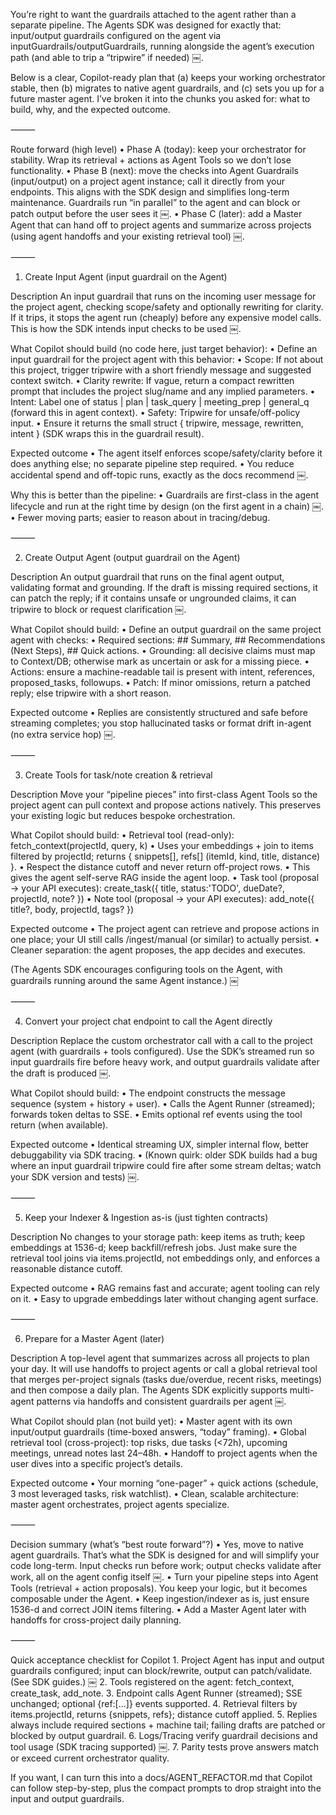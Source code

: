 You’re right to want the guardrails attached to the agent rather than a separate pipeline. The Agents SDK was designed for exactly that: input/output guardrails configured on the agent via inputGuardrails/outputGuardrails, running alongside the agent’s execution path (and able to trip a “tripwire” if needed)  ￼.

Below is a clear, Copilot-ready plan that (a) keeps your working orchestrator stable, then (b) migrates to native agent guardrails, and (c) sets you up for a future master agent. I’ve broken it into the chunks you asked for: what to build, why, and the expected outcome.

⸻

Route forward (high level)
	•	Phase A (today): keep your orchestrator for stability. Wrap its retrieval + actions as Agent Tools so we don’t lose functionality.
	•	Phase B (next): move the checks into Agent Guardrails (input/output) on a project agent instance; call it directly from your endpoints. This aligns with the SDK design and simplifies long-term maintenance. Guardrails run “in parallel” to the agent and can block or patch output before the user sees it  ￼.
	•	Phase C (later): add a Master Agent that can hand off to project agents and summarize across projects (using agent handoffs and your existing retrieval tool)  ￼.

⸻

1) Create Input Agent (input guardrail on the Agent)

Description
An input guardrail that runs on the incoming user message for the project agent, checking scope/safety and optionally rewriting for clarity. If it trips, it stops the agent run (cheaply) before any expensive model calls. This is how the SDK intends input checks to be used  ￼.

What Copilot should build (no code here, just target behavior):
	•	Define an input guardrail for the project agent with this behavior:
	•	Scope: If not about this project, trigger tripwire with a short friendly message and suggested context switch.
	•	Clarity rewrite: If vague, return a compact rewritten prompt that includes the project slug/name and any implied parameters.
	•	Intent: Label one of status | plan | task_query | meeting_prep | general_q (forward this in agent context).
	•	Safety: Tripwire for unsafe/off-policy input.
	•	Ensure it returns the small struct { tripwire, message, rewritten, intent } (SDK wraps this in the guardrail result).

Expected outcome
	•	The agent itself enforces scope/safety/clarity before it does anything else; no separate pipeline step required.
	•	You reduce accidental spend and off-topic runs, exactly as the docs recommend  ￼.

Why this is better than the pipeline:
	•	Guardrails are first-class in the agent lifecycle and run at the right time by design (on the first agent in a chain)  ￼.
	•	Fewer moving parts; easier to reason about in tracing/debug.

⸻

2) Create Output Agent (output guardrail on the Agent)

Description
An output guardrail that runs on the final agent output, validating format and grounding. If the draft is missing required sections, it can patch the reply; if it contains unsafe or ungrounded claims, it can tripwire to block or request clarification  ￼.

What Copilot should build:
	•	Define an output guardrail on the same project agent with checks:
	•	Required sections: ## Summary, ## Recommendations (Next Steps), ## Quick actions.
	•	Grounding: all decisive claims must map to Context/DB; otherwise mark as uncertain or ask for a missing piece.
	•	Actions: ensure a machine-readable tail is present with intent, references, proposed_tasks, followups.
	•	Patch: If minor omissions, return a patched reply; else tripwire with a short reason.

Expected outcome
	•	Replies are consistently structured and safe before streaming completes; you stop hallucinated tasks or format drift in-agent (no extra service hop)  ￼.

⸻

3) Create Tools for task/note creation & retrieval

Description
Move your “pipeline pieces” into first-class Agent Tools so the project agent can pull context and propose actions natively. This preserves your existing logic but reduces bespoke orchestration.

What Copilot should build:
	•	Retrieval tool (read-only): fetch_context(projectId, query, k)
	•	Uses your embeddings + join to items filtered by projectId; returns { snippets[], refs[] (itemId, kind, title, distance) }.
	•	Respect the distance cutoff and never return off-project rows.
	•	This gives the agent self-serve RAG inside the agent loop.
	•	Task tool (proposal → your API executes): create_task({ title, status:'TODO', dueDate?, projectId, note? })
	•	Note tool (proposal → your API executes): add_note({ title?, body, projectId, tags? })

Expected outcome
	•	The project agent can retrieve and propose actions in one place; your UI still calls /ingest/manual (or similar) to actually persist.
	•	Cleaner separation: the agent proposes, the app decides and executes.

(The Agents SDK encourages configuring tools on the Agent, with guardrails running around the same Agent instance.)  ￼

⸻

4) Convert your project chat endpoint to call the Agent directly

Description
Replace the custom orchestrator call with a call to the project agent (with guardrails + tools configured). Use the SDK’s streamed run so input guardrails fire before heavy work, and output guardrails validate after the draft is produced  ￼.

What Copilot should build:
	•	The endpoint constructs the message sequence (system + history + user).
	•	Calls the Agent Runner (streamed); forwards token deltas to SSE.
	•	Emits optional ref events using the tool return (when available).

Expected outcome
	•	Identical streaming UX, simpler internal flow, better debuggability via SDK tracing.
	•	(Known quirk: older SDK builds had a bug where an input guardrail tripwire could fire after some stream deltas; watch your SDK version and tests)  ￼.

⸻

5) Keep your Indexer & Ingestion as-is (just tighten contracts)

Description
No changes to your storage path: keep items as truth; keep embeddings at 1536-d; keep backfill/refresh jobs. Just make sure the retrieval tool joins via items.projectId, not embeddings only, and enforces a reasonable distance cutoff.

Expected outcome
	•	RAG remains fast and accurate; agent tooling can rely on it.
	•	Easy to upgrade embeddings later without changing agent surface.

⸻

6) Prepare for a Master Agent (later)

Description
A top-level agent that summarizes across all projects to plan your day. It will use handoffs to project agents or call a global retrieval tool that merges per-project signals (tasks due/overdue, recent risks, meetings) and then compose a daily plan. The Agents SDK explicitly supports multi-agent patterns via handoffs and consistent guardrails per agent  ￼.

What Copilot should plan (not build yet):
	•	Master agent with its own input/output guardrails (time-boxed answers, “today” framing).
	•	Global retrieval tool (cross-project): top risks, due tasks (<72h), upcoming meetings, unread notes last 24–48h.
	•	Handoff to project agents when the user dives into a specific project’s details.

Expected outcome
	•	Your morning “one-pager” + quick actions (schedule, 3 most leveraged tasks, risk watchlist).
	•	Clean, scalable architecture: master agent orchestrates, project agents specialize.

⸻

Decision summary (what’s “best route forward”?)
	•	Yes, move to native agent guardrails. That’s what the SDK is designed for and will simplify your code long-term. Input checks run before work; output checks validate after work, all on the agent config itself  ￼.
	•	Turn your pipeline steps into Agent Tools (retrieval + action proposals). You keep your logic, but it becomes composable under the Agent.
	•	Keep ingestion/indexer as is, just ensure 1536-d and correct JOIN items filtering.
	•	Add a Master Agent later with handoffs for cross-project daily planning.

⸻

Quick acceptance checklist for Copilot
	1.	Project Agent has input and output guardrails configured; input can block/rewrite, output can patch/validate. (See SDK guides.)  ￼
	2.	Tools registered on the agent: fetch_context, create_task, add_note.
	3.	Endpoint calls Agent Runner (streamed); SSE unchanged; optional {ref:[…]} events supported.
	4.	Retrieval filters by items.projectId, returns {snippets, refs}; distance cutoff applied.
	5.	Replies always include required sections + machine tail; failing drafts are patched or blocked by output guardrail.
	6.	Logs/Tracing verify guardrail decisions and tool usage (SDK tracing supported)  ￼.
	7.	Parity tests prove answers match or exceed current orchestrator quality.

If you want, I can turn this into a docs/AGENT_REFACTOR.md that Copilot can follow step-by-step, plus the compact prompts to drop straight into the input and output guardrails.